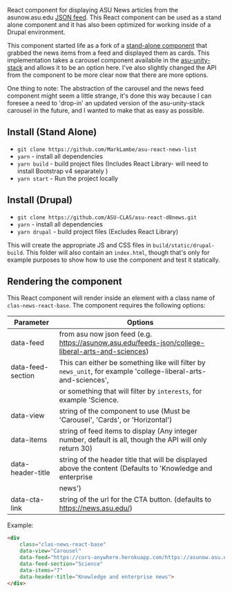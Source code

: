 React component for displaying ASU News articles from the asunow.asu.edu [JSON feed](https://asunow.asu.edu/feeds-json/college-liberal-arts-and-sciences). This React component can be used as a stand alone component and it has also been optimized for working inside of a Drupal environment.

This component started life as a fork of a <a href="https://github.com/ASU-CLAS/asu-react-news-list" target="blank">stand-alone component</a> 
that grabbed the news items from a feed and displayed them as cards. This implementation takes a carousel component availabile in 
the <a href="https://github.com/ASU/asu-unity-stack" target="blank">asu-unity-stack</a> and allows it to be an option here.
I've also slightly changed the API from the component to be more clear now that there are more options.

One thing to note: 
The abstraction of the carousel and the news feed component might seem a little strange, it's done this way because I can
foresee a need to 'drop-in' an updated version of the asu-unity-stack carousel in the future, and I wanted to make that as easy as possible.



## Install (Stand Alone)
* `git clone https://github.com/MarkLambe/asu-react-news-list`
* `yarn` - install all dependencies
* `yarn build` - build project files (Includes React Library- will need to install Bootstrap v4 separately )
* `yarn start` - Run the project locally


## Install (Drupal)
* `git clone https://github.com/ASU-CLAS/asu-react-d8news.git`
* `yarn` - install all dependencies
* `yarn drupal` - build project files (Excludes React Library)

This will create the appropriate JS and CSS files in `build/static/drupal-build`. This folder will also contain an 
`index.html`, though that's only for example purposes to show how to use the component and test it statically.


## Rendering the component

This React component will render inside an element with a class name of `clas-news-react-base`. The component requires the following options:

| Parameter         |  Options                                                                                                         |
| -------------     | ---------------------------------------------------------------------------------------------------------------- |
| data-feed         | from asu now json feed (e.g. https://asunow.asu.edu/feeds-json/college-liberal-arts-and-sciences)                |
| data-feed-section | This can either be something like will filter by `news_unit`, for example 'college-liberal-arts-and-sciences',   |
|                   | or something that will filter by `interests`, for example 'Science.                                              |
| data-view         | string of the component to use (Must be 'Carousel', 'Cards', or 'Horizontal')                                    |
| data-items        | string of feed items to display (Any integer number, default is all, though the API will only return 30)         |
| data-header-title | string of the header title that will be displayed above the content (Defaults to 'Knowledge and enterprise       |
|                   | news')                                                                                                           |   
| data-cta-link     | string of the url for the CTA button. (defaults to https://news.asu.edu/)

Example:

```html
<div 
    class="clas-news-react-base"
    data-view="Carousel"
    data-feed="https://cors-anywhere.herokuapp.com/https://asunow.asu.edu/feeds-json/"
    data-feed-section="Science"
    data-items="7"
    data-header-title="Knowledge and enterprise news">
</div>
```
